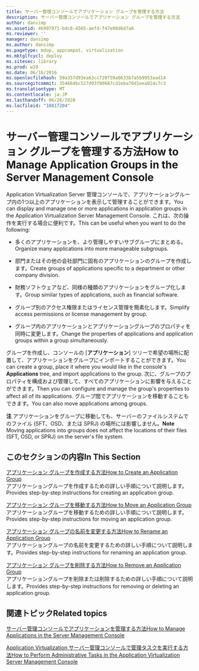 ```yaml
---
title: サーバー管理コンソールでアプリケーション グループを管理する方法
description: サーバー管理コンソールでアプリケーション グループを管理する方法
author: dansimp
ms.assetid: 46997971-bdc8-4565-aefd-f47e90d6d7a6
ms.reviewer: ''
manager: dansimp
ms.author: dansimp
ms.pagetype: mdop, appcompat, virtualization
ms.mktglfcycl: deploy
ms.sitesec: library
ms.prod: w10
ms.date: 06/16/2016
ms.openlocfilehash: 59a357d93ea63cc728f59a0633b7a5b9953aad14
ms.sourcegitcommit: 354664bc527d93f80687cd2eba70d1eea024c7c3
ms.translationtype: MT
ms.contentlocale: ja-JP
ms.lasthandoff: 06/26/2020
ms.locfileid: "10817204"
---
```

# <span data-ttu-id="484f6-103">サーバー管理コンソールでアプリケーション グループを管理する方法</span><span class="sxs-lookup"><span data-stu-id="484f6-103">How to Manage Application Groups in the Server Management Console</span></span>


<span data-ttu-id="484f6-104">Application Virtualization Server 管理コンソールで、アプリケーショングループ内の1つ以上のアプリケーションを表示して管理することができます。</span><span class="sxs-lookup"><span data-stu-id="484f6-104">You can display and manage one or more applications in application groups in the Application Virtualization Server Management Console.</span></span> <span data-ttu-id="484f6-105">これは、次の操作を実行する場合に便利です。</span><span class="sxs-lookup"><span data-stu-id="484f6-105">This can be useful when you want to do the following:</span></span>

-   <span data-ttu-id="484f6-106">多くのアプリケーションを、より管理しやすいサブグループにまとめる。</span><span class="sxs-lookup"><span data-stu-id="484f6-106">Organize many applications into more manageable subgroups.</span></span>

-   <span data-ttu-id="484f6-107">部門またはその他の会社部門に固有のアプリケーションのグループを作成します。</span><span class="sxs-lookup"><span data-stu-id="484f6-107">Create groups of applications specific to a department or other company division.</span></span>

-   <span data-ttu-id="484f6-108">財務ソフトウェアなど、同様の種類のアプリケーションをグループ化します。</span><span class="sxs-lookup"><span data-stu-id="484f6-108">Group similar types of applications, such as financial software.</span></span>

-   <span data-ttu-id="484f6-109">グループ別のアクセス権限またはライセンス管理を簡素化します。</span><span class="sxs-lookup"><span data-stu-id="484f6-109">Simplify access permissions or license management by group.</span></span>

-   <span data-ttu-id="484f6-110">グループ内のアプリケーションとアプリケーショングループのプロパティを同時に変更します。</span><span class="sxs-lookup"><span data-stu-id="484f6-110">Change the properties of applications and application groups within a group simultaneously.</span></span>

<span data-ttu-id="484f6-111">グループを作成し、コンソールの [**アプリケーション**] ツリーで希望の場所に配置して、アプリケーションをグループにインポートすることができます。</span><span class="sxs-lookup"><span data-stu-id="484f6-111">You can create a group, place it where you would like in the console's **Applications** tree, and import applications to the group.</span></span> <span data-ttu-id="484f6-112">次に、グループのプロパティを構成および管理して、すべてのアプリケーションに影響を与えることができます。</span><span class="sxs-lookup"><span data-stu-id="484f6-112">Then you can configure and manage the group's properties to affect all of its applications.</span></span> <span data-ttu-id="484f6-113">グループ間でアプリケーションを移動することもできます。</span><span class="sxs-lookup"><span data-stu-id="484f6-113">You can also move applications among groups.</span></span>

<span data-ttu-id="484f6-114">**注** アプリケーションをグループに移動しても、サーバーのファイルシステムでのファイル (SFT、OSD、または SPRJ) の場所には影響しません。</span><span class="sxs-lookup"><span data-stu-id="484f6-114">**Note** Moving applications into groups does not affect the locations of their files (SFT, OSD, or SPRJ) on the server's file system.</span></span>

 

## <span data-ttu-id="484f6-115">このセクションの内容</span><span class="sxs-lookup"><span data-stu-id="484f6-115">In This Section</span></span>


<a href="" id="how-to-create-an-application-group"></a>[<span data-ttu-id="484f6-116">アプリケーション グループを作成する方法</span><span class="sxs-lookup"><span data-stu-id="484f6-116">How to Create an Application Group</span></span>](how-to-create-an-application-group.md)  
<span data-ttu-id="484f6-117">アプリケーショングループを作成するための詳しい手順について説明します。</span><span class="sxs-lookup"><span data-stu-id="484f6-117">Provides step-by-step instructions for creating an application group.</span></span>

<a href="" id="how-to-move-an-application-group"></a>[<span data-ttu-id="484f6-118">アプリケーション グループを移動する方法</span><span class="sxs-lookup"><span data-stu-id="484f6-118">How to Move an Application Group</span></span>](how-to-move-an-application-group.md)  
<span data-ttu-id="484f6-119">アプリケーショングループを移動するための詳しい手順について説明します。</span><span class="sxs-lookup"><span data-stu-id="484f6-119">Provides step-by-step instructions for moving an application group.</span></span>

<a href="" id="how-to-rename-an-application-group"></a>[<span data-ttu-id="484f6-120">アプリケーション グループの名前を変更する方法</span><span class="sxs-lookup"><span data-stu-id="484f6-120">How to Rename an Application Group</span></span>](how-to-rename-an-application-group.md)  
<span data-ttu-id="484f6-121">アプリケーショングループの名前を変更するための詳しい手順について説明します。</span><span class="sxs-lookup"><span data-stu-id="484f6-121">Provides step-by-step instructions for renaming an application group.</span></span>

<a href="" id="how-to-remove-an-application-group"></a>[<span data-ttu-id="484f6-122">アプリケーション グループを削除する方法</span><span class="sxs-lookup"><span data-stu-id="484f6-122">How to Remove an Application Group</span></span>](how-to-remove-an-application-group.md)  
<span data-ttu-id="484f6-123">アプリケーショングループを削除または削除するための詳しい手順について説明します。</span><span class="sxs-lookup"><span data-stu-id="484f6-123">Provides step-by-step instructions for removing or deleting an application group.</span></span>

## <span data-ttu-id="484f6-124">関連トピック</span><span class="sxs-lookup"><span data-stu-id="484f6-124">Related topics</span></span>


[<span data-ttu-id="484f6-125">サーバー管理コンソールでアプリケーションを管理する方法</span><span class="sxs-lookup"><span data-stu-id="484f6-125">How to Manage Applications in the Server Management Console</span></span>](how-to-manage-applications-in-the-server-management-console.md)

[<span data-ttu-id="484f6-126">Application Virtualization サーバー管理コンソールで管理タスクを実行する方法</span><span class="sxs-lookup"><span data-stu-id="484f6-126">How to Perform Administrative Tasks in the Application Virtualization Server Management Console</span></span>](how-to-perform-administrative-tasks-in-the-application-virtualization-server-management-console.md)

 

 





